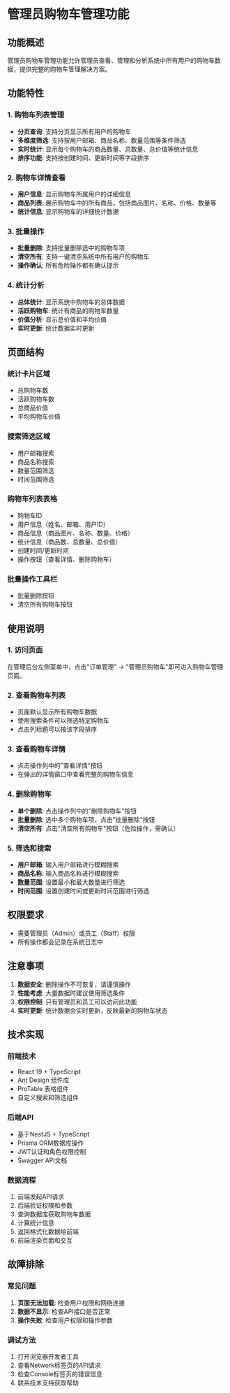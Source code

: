 # 管理员购物车管理功能

## 功能概述

管理员购物车管理功能允许管理员查看、管理和分析系统中所有用户的购物车数据，提供完整的购物车管理解决方案。

## 功能特性

### 1. 购物车列表管理
- **分页查询**: 支持分页显示所有用户的购物车
- **多维度筛选**: 支持按用户邮箱、商品名称、数量范围等条件筛选
- **实时统计**: 显示每个购物车的商品数量、总数量、总价值等统计信息
- **排序功能**: 支持按创建时间、更新时间等字段排序

### 2. 购物车详情查看
- **用户信息**: 显示购物车所属用户的详细信息
- **商品列表**: 展示购物车中的所有商品，包括商品图片、名称、价格、数量等
- **统计信息**: 显示购物车的详细统计数据

### 3. 批量操作
- **批量删除**: 支持批量删除选中的购物车项
- **清空所有**: 支持一键清空系统中所有用户的购物车
- **操作确认**: 所有危险操作都有确认提示

### 4. 统计分析
- **总体统计**: 显示系统中购物车的总体数据
- **活跃购物车**: 统计有商品的购物车数量
- **价值分析**: 显示总价值和平均价值
- **实时更新**: 统计数据实时更新

## 页面结构

### 统计卡片区域
- 总购物车数
- 活跃购物车数  
- 总商品价值
- 平均购物车价值

### 搜索筛选区域
- 用户邮箱搜索
- 商品名称搜索
- 数量范围筛选
- 时间范围筛选

### 购物车列表表格
- 购物车ID
- 用户信息（姓名、邮箱、用户ID）
- 商品信息（商品图片、名称、数量、价格）
- 统计信息（商品数、总数量、总价值）
- 创建时间/更新时间
- 操作按钮（查看详情、删除购物车）

### 批量操作工具栏
- 批量删除按钮
- 清空所有购物车按钮

## 使用说明

### 1. 访问页面
在管理后台左侧菜单中，点击"订单管理" -> "管理员购物车"即可进入购物车管理页面。

### 2. 查看购物车列表
- 页面默认显示所有购物车数据
- 使用搜索条件可以筛选特定购物车
- 点击列标题可以按该字段排序

### 3. 查看购物车详情
- 点击操作列中的"查看详情"按钮
- 在弹出的详情窗口中查看完整的购物车信息

### 4. 删除购物车
- **单个删除**: 点击操作列中的"删除购物车"按钮
- **批量删除**: 选中多个购物车项，点击"批量删除"按钮
- **清空所有**: 点击"清空所有购物车"按钮（危险操作，需确认）

### 5. 筛选和搜索
- **用户邮箱**: 输入用户邮箱进行模糊搜索
- **商品名称**: 输入商品名称进行模糊搜索
- **数量范围**: 设置最小和最大数量进行筛选
- **时间范围**: 设置创建时间或更新时间范围进行筛选

## 权限要求

- 需要管理员（Admin）或员工（Staff）权限
- 所有操作都会记录在系统日志中

## 注意事项

1. **数据安全**: 删除操作不可恢复，请谨慎操作
2. **性能考虑**: 大量数据时建议使用筛选条件
3. **权限控制**: 只有管理员和员工可以访问此功能
4. **实时更新**: 统计数据会实时更新，反映最新的购物车状态

## 技术实现

### 前端技术
- React 19 + TypeScript
- Ant Design 组件库
- ProTable 表格组件
- 自定义搜索和筛选组件

### 后端API
- 基于NestJS + TypeScript
- Prisma ORM数据库操作
- JWT认证和角色权限控制
- Swagger API文档

### 数据流程
1. 前端发起API请求
2. 后端验证权限和参数
3. 查询数据库获取购物车数据
4. 计算统计信息
5. 返回格式化数据给前端
6. 前端渲染页面和交互

## 故障排除

### 常见问题
1. **页面无法加载**: 检查用户权限和网络连接
2. **数据不显示**: 检查API接口是否正常
3. **操作失败**: 检查用户权限和操作参数

### 调试方法
1. 打开浏览器开发者工具
2. 查看Network标签页的API请求
3. 检查Console标签页的错误信息
4. 联系技术支持获取帮助
